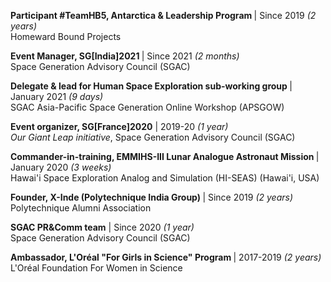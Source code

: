 <p>
  <b> Participant #TeamHB5, Antarctica & Leadership Program </b> | Since 2019 <i>(2 years)</i>
  <br> Homeward Bound Projects
</p>
<p>
  <b> Event Manager, SG[India]2021 </b> | Since 2021 <i>(2 months)</i>
  <br> Space Generation Advisory Council (SGAC)
</p>
<p>
  <b> Delegate & lead for Human Space Exploration sub-working group </b> | January 2021 <i>(9 days)</i>
  <br> SGAC Asia-Pacific Space Generation Online Workshop (APSGOW)
</p>
<p>
  <b> Event organizer, SG[France]2020</b> | 2019-20 <i>(1 year)</i>
  <br> <i>Our Giant Leap initiative</i>, Space Generation Advisory Council (SGAC)
</p>
<p>
  <b> Commander-in-training, EMMIHS-III Lunar Analogue Astronaut Mission </b> | January 2020 <i>(3 weeks)</i>
  <br> Hawai'i Space Exploration Analog and Simulation (HI-SEAS) (Hawai'i, USA)
</p>
<p>
  <b> Founder, X-Inde (Polytechnique India Group) </b> | Since 2019 <i>(2 years)</i>
  <br> Polytechnique Alumni Association
</p>
<p>
  <b> SGAC PR&Comm team</b> | Since 2020 <i>(1 year)</i>
  <br> Space Generation Advisory Council (SGAC)
</p>
<p>
  <b> Ambassador, L'Oréal "For Girls in Science" Program </b> | 2017-2019 <i>(2 years)</i>
  <br> L'Oréal Foundation For Women in Science 
</p>
